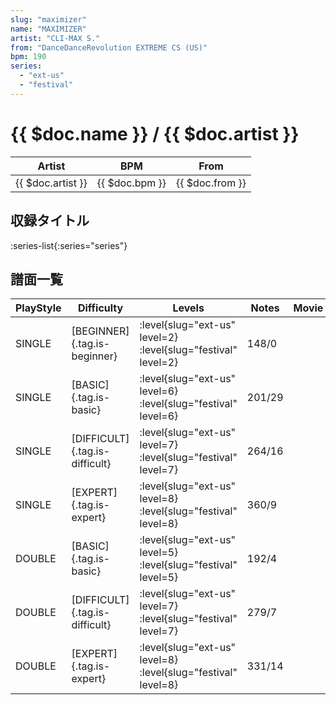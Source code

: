 ```yaml
---
slug: "maximizer"
name: "MAXIMIZER"
artist: "CLI-MAX S."
from: "DanceDanceRevolution EXTREME CS (US)"
bpm: 190
series:
  - "ext-us"
  - "festival"
---
```


# {{ $doc.name }} / {{ $doc.artist }}

|Artist|BPM|From|
|------|---|----|
|{{ $doc.artist }}|{{ $doc.bpm }}|{{ $doc.from }}|

## 収録タイトル

:series-list{:series="series"}

## 譜面一覧

|PlayStyle|Difficulty|Levels|Notes|Movie|
|---------|----------|------|-----|-----|
|SINGLE|[BEGINNER]{.tag.is-beginner}|<div class="field is-grouped is-grouped-multiline">:level{slug="ext-us" level=2} :level{slug="festival" level=2}</div>|148/0||
|SINGLE|[BASIC]{.tag.is-basic}|<div class="field is-grouped is-grouped-multiline">:level{slug="ext-us" level=6} :level{slug="festival" level=6}</div>|201/29||
|SINGLE|[DIFFICULT]{.tag.is-difficult}|<div class="field is-grouped is-grouped-multiline">:level{slug="ext-us" level=7} :level{slug="festival" level=7}</div>|264/16||
|SINGLE|[EXPERT]{.tag.is-expert}|<div class="field is-grouped is-grouped-multiline">:level{slug="ext-us" level=8} :level{slug="festival" level=8}</div>|360/9||
|DOUBLE|[BASIC]{.tag.is-basic}|<div class="field is-grouped is-grouped-multiline">:level{slug="ext-us" level=5} :level{slug="festival" level=5}</div>|192/4||
|DOUBLE|[DIFFICULT]{.tag.is-difficult}|<div class="field is-grouped is-grouped-multiline">:level{slug="ext-us" level=7} :level{slug="festival" level=7}</div>|279/7||
|DOUBLE|[EXPERT]{.tag.is-expert}|<div class="field is-grouped is-grouped-multiline">:level{slug="ext-us" level=8} :level{slug="festival" level=8}</div>|331/14||
